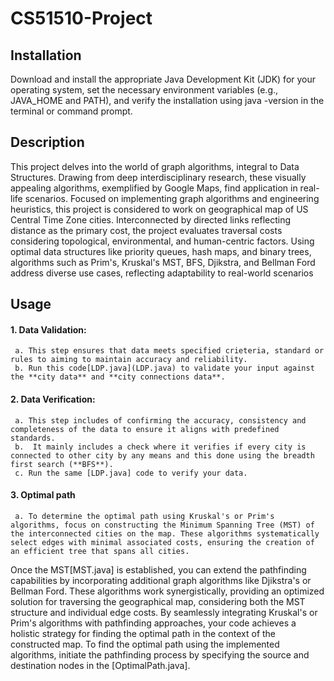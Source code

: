 # CS51510-Project

## Installation
Download and install the appropriate Java Development Kit (JDK) for your operating system, set the necessary environment variables (e.g., JAVA_HOME and PATH), and verify the installation using java -version in the terminal or command prompt.

## Description
This project delves into the world of graph algorithms, integral to Data Structures. Drawing from deep interdisciplinary research, these visually appealing algorithms, exemplified by Google Maps, find application in real-life scenarios. Focused on implementing graph algorithms and engineering heuristics, this project is considered to work on geographical map of US Central Time Zone cities. Interconnected by directed links reflecting distance as the primary cost, the project evaluates traversal costs considering topological, environmental, and human-centric factors. Using optimal data structures like priority queues, hash maps, and binary trees, algorithms such as Prim's, Kruskal's MST, BFS, Djikstra, and Bellman Ford address diverse use cases, reflecting adaptability to real-world scenarios

## Usage
#### 1. Data Validation:
     a. This step ensures that data meets specified crieteria, standard or rules to aiming to maintain accuracy and reliability.
     b. Run this code[LDP.java](LDP.java) to validate your input against the **city data** and **city connections data**.

#### 2. Data Verification:
     a. This step includes of confirming the accuracy, consistency and completeness of the data to ensure it aligns with predefined standards.
     b.  It mainly includes a check where it verifies if every city is connected to other city by any means and this done using the breadth first search (**BFS**).
     c. Run the same [LDP.java] code to verify your data.
     
#### 3. Optimal path
     a. To determine the optimal path using Kruskal's or Prim's algorithms, focus on constructing the Minimum Spanning Tree (MST) of the interconnected cities on the map. These algorithms systematically select edges with minimal associated costs, ensuring the creation of an efficient tree that spans all cities.

Once the MST[MST.java] is established, you can extend the pathfinding capabilities by incorporating additional graph algorithms like Djikstra's or Bellman Ford. These algorithms work synergistically, providing an optimized solution for traversing the geographical map, considering both the MST structure and individual edge costs. By seamlessly integrating Kruskal's or Prim's algorithms with pathfinding approaches, your code achieves a holistic strategy for finding the optimal path in the context of the constructed map.
To find the optimal path using the implemented algorithms, initiate the pathfinding process by specifying the source and destination nodes in the [OptimalPath.java]. 
